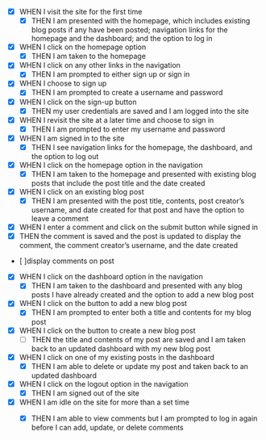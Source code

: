 


- [X] WHEN I visit the site for the first time
  - [X] THEN I am presented with the homepage, which includes existing blog posts if any have been posted;  navigation links for the homepage and the dashboard; and the option to log in
- [X] WHEN I click on the homepage option
  - [X] THEN I am taken to the homepage
- [X] WHEN I click on any other links in the navigation
  - [X] THEN I am prompted to either sign up or sign in
- [X] WHEN I choose to sign up
  - [X] THEN I am prompted to create a username and password
- [X] WHEN I click on the sign-up button
  - [X] THEN my user credentials are saved and I am logged into the site
- [X] WHEN I revisit the site at a later time and choose to sign in
  - [X] THEN I am prompted to enter my username and password
- [X] WHEN I am signed in to the site
  - [X] THEN I see navigation links for the homepage, the dashboard, and the option to log out
- [X] WHEN I click on the homepage option in the navigation
  - [X] THEN I am taken to the homepage and presented with existing blog posts that include the post title and the date created
- [X] WHEN I click on an existing blog post
  - [X] THEN I am presented with the post title, contents, post creator’s username, and date created for that post and have the option to leave a comment
- [X] WHEN I enter a comment and click on the submit button while signed in
- [X]  THEN the comment is saved and the post is updated to display the comment, the comment creator’s username, and the date created
  - [ ]display comments on post
- [X] WHEN I click on the dashboard option in the navigation
  - [x] THEN I am taken to the dashboard and presented with any blog posts I have already created and the option to add a new blog post
  
- [X] WHEN I click on the button to add a new blog post
  - [X] THEN I am prompted to enter both a title and contents for my blog post
- [X] WHEN I click on the button to create a new blog post
  - [ ] THEN the title and contents of my post are saved and I am taken back to an updated dashboard with  my new blog post
- [X] WHEN I click on one of my existing posts in the dashboard
  - [X] THEN I am able to delete or update my post and taken back to an updated dashboard
- [X] WHEN I click on the logout option in the navigation
  - [X] THEN I am signed out of the site
- [X] WHEN I am idle on the site for more than a set time
  - [X] THEN I am able to view comments but I am prompted to log in again before I can add, update, or  delete comments

